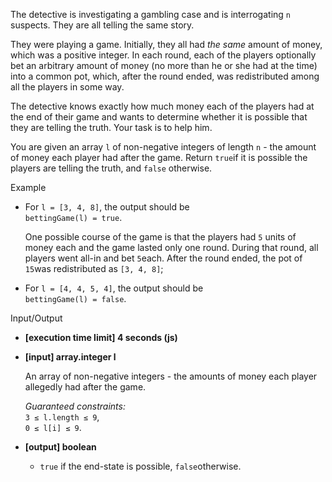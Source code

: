 
The detective is investigating a gambling case and is interrogating  `n`  suspects. They are all telling the same story.

They were playing a game. Initially, they all had  _the same_  amount of money, which was a positive integer. In each round, each of the players optionally bet an arbitrary amount of money (no more than he or she had at the time) into a common pot, which, after the round ended, was redistributed among all the players in some way.

The detective knows exactly how much money each of the players had at the end of their game and wants to determine whether it is possible that they are telling the truth. Your task is to help him.

You are given an array  `l`  of non-negative integers of length  `n`  - the amount of money each player had after the game. Return  `true`if it is possible the players are telling the truth, and  `false`  otherwise.

Example

-   For  `l = [3, 4, 8]`, the output should be  
    `bettingGame(l) = true`.
    
    One possible course of the game is that the players had  `5`  units of money each and the game lasted only one round. During that round, all players went all-in and bet  `5`each. After the round ended, the pot of  `15`was redistributed as  `[3, 4, 8]`;
    
-   For  `l = [4, 4, 5, 4]`, the output should be  
    `bettingGame(l) = false`.
    

Input/Output

-   **[execution time limit] 4 seconds (js)**
    
-   **[input] array.integer l**
    
    An array of non-negative integers - the amounts of money each player allegedly had after the game.
    
    _Guaranteed constraints:_  
    `3 ≤ l.length ≤ 9`,  
    `0 ≤ l[i] ≤ 9`.
    
-   **[output] boolean**
    
    -   `true`  if the end-state is possible,  `false`otherwise.